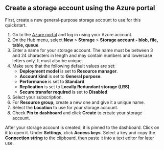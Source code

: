 ## Create a storage account using the Azure portal

First, create a new general-purpose storage account to use for this quickstart. 

1. Go to the [Azure portal](https://portal.azure.com) and log in using your Azure account. 
2. On the Hub menu, select **New** > **Storage** > **Storage account - blob, file, table, queue**. 
3. Enter a name for your storage account. The name must be between 3 and 24 characters in length and may contain numbers and lowercase letters only. It must also be unique.
4. Make sure that the following default values are set: 
    - **Deployment model** is set to **Resource manager**.
    - **Account kind** is set to **General purpose**.
    - **Performance** is set to **Standard**.
    - **Replication** is set to **Locally Redundant storage (LRS)**.
    - **Secure transfer required** is set to **Disabled**.
1. Select your subscription. 
2. For **Resource group**, create a new one and give it a unique name. 
3. Select the **Location** to use for your storage account.
4. Check **Pin to dashboard** and click **Create** to create your storage account. 

After your storage account is created, it is pinned to the dashboard. Click on it to open it. Under **Settings**, click **Access keys**. Select a key and copy the **Connection string** to the clipboard, then paste it into a text editor for later use.
